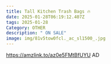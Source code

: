 ```yaml
---
title: Tall Kitchen Trash Bags 🔥
date: 2025-01-28T06:19:12.407Z
tags: 2025-01-28
Category: OTHER
description: " ON SALE"
image: img/81v5tow0fcl._ac_sl1500_.jpg
---
```

https://amzlink.to/az0e5FMtBfUYU   AD